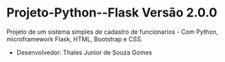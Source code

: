 # Projeto-Python--Flask Versão 2.0.0
Projeto de um sistema simples de cadastro de funcionarios - Com Python, microframework Flask, HTML, Bootstrap e CSS.

- Desenvolvedor: Thales Junior de Souza Gomes
